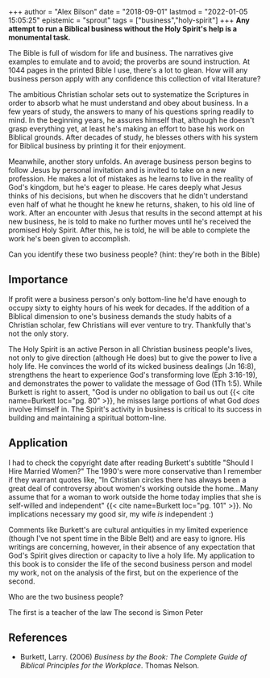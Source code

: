 +++
author = "Alex Bilson"
date = "2018-09-01"
lastmod = "2022-01-05 15:05:25"
epistemic = "sprout"
tags = ["business","holy-spirit"]
+++
**Any attempt to run a Biblical business without the Holy Spirit's help is a monumental task.**

The Bible is full of wisdom for life and business.  The narratives give examples to emulate and to avoid; the proverbs are sound instruction.  At 1044 pages in the printed Bible I use, there's a lot to glean.  How will any business person apply with any confidence this collection of vital literature?

The ambitious Christian scholar sets out to systematize the Scriptures in order to absorb what he must understand and obey about business.  In a few years of study, the answers to many of his questions spring readily to mind.  In the beginning years, he assures himself that, although he doesn't grasp everything yet, at least he's making an effort to base his work on Biblical grounds.  After decades of study, he blesses others with his system for Biblical business by printing it for their enjoyment.

Meanwhile, another story unfolds.  An average business person begins to follow Jesus by personal invitation and is invited to take on a new profession.  He makes a lot of mistakes as he learns to live in the reality of God's kingdom, but he's eager to please.  He cares deeply what Jesus thinks of his decisions, but when he discovers that he didn't understand even half of what he thought he knew he returns, shaken, to his old line of work.  After an encounter with Jesus that results in the second attempt at his new business, he is told to make no further moves until he's received the promised Holy Spirit.  After this, he is told, he will be able to complete the work he's been given to accomplish.

Can you identify these two business people? (hint: they're both in the Bible)

## Importance

If profit were a business person's only bottom-line he'd have enough to occupy sixty to eighty hours of his week for decades.  If the addition of a Biblical dimension to one's business demands the study habits of a Christian scholar, few  Christians will ever venture to try.  Thankfully that's not the only story.

The Holy Spirit is an active Person in all Christian business people's lives, not only to give direction (although He does) but to give the power to live a holy life.  He convinces the world of its wicked business dealings (Jn 16:8), strengthens the heart to experience God's transforming love (Eph 3:16-19), and demonstrates the power to validate the message of God (1Th 1:5).  While Burkett is right to assert, "God is under no obligation to bail us out {{< cite name=Burkett loc="pg. 80" >}}, he misses large portions of what God _does_ involve Himself in.  The Spirit's activity in business is critical to its success in building and maintaining a spiritual bottom-line.

## Application

I had to check the copyright date after reading Burkett's subtitle "Should I Hire Married Women?"  The 1990's were more conservative than I remember if they warrant quotes like, "In Christian circles there has always been a great deal of controversy about women's working outside the home...Many assume that for a woman to work outside the home today implies that she is self-willed and independent" {{< cite name=Burkett loc="pg. 101" >}}.  No implications necessary my good sir, my wife _is_ independent :)

Comments like Burkett's are cultural antiquities in my limited experience (though I've not spent time in the Bible Belt) and are easy to ignore.  His writings are concerning, however, in their absence of any expectation that God's Spirit gives direction or capacity to live a holy life.  My application to this book is to consider the life of the second business person and model my work, not on the analysis of the first, but on the experience of the second.

Who are the two business people?

The first is a teacher of the law
The second is Simon Peter

## References

- Burkett, Larry. (2006) _Business by the Book: The Complete Guide of Biblical Principles for the Workplace_. Thomas Nelson.
